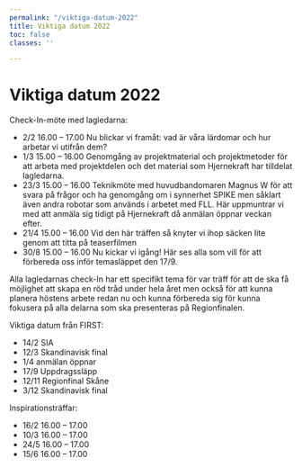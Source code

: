 ```yaml
---
permalink: "/viktiga-datum-2022"
title: Viktiga datum 2022
toc: false
classes: ''

---
```

# Viktiga datum 2022

Check-In-möte med lagledarna:

* 2/2 16.00 – 17.00 Nu blickar vi framåt: vad är våra lärdomar och hur arbetar vi utifrån dem?
* 1/3 15.00 – 16.00 Genomgång av projektmaterial och projektmetoder för att arbeta med projektdelen och det material som Hjernekraft har tilldelat lagledarna.
* 23/3 15.00 – 16.00 Teknikmöte med huvudbandomaren Magnus W för att svara på frågor och ha genomgång om i synnerhet SPIKE men såklart även andra robotar som används i arbetet med FLL. Här uppmuntrar vi med att anmäla sig tidigt på Hjernekraft då anmälan öppnar veckan efter.
* 21/4 15.00 – 16.00 Vid den här träffen så knyter vi ihop säcken lite genom att titta på teaserfilmen
* 30/8 15.00 – 16.00 Nu kickar vi igång! Här ses alla som vill för att förbereda oss inför temasläppet den 17/9.

Alla lagledarnas check-In har ett specifikt tema för var träff för att de ska få möjlighet att skapa en röd tråd under hela året men också för att kunna planera höstens arbete redan nu och kunna förbereda sig för kunna fokusera på alla delarna som ska presenteras på Regionfinalen.

Viktiga datum från FIRST:

* 14/2 SIA
* 12/3 Skandinavisk final
* 1/4 anmälan öppnar
* 17/9 Uppdragssläpp
* 12/11 Regionfinal Skåne
* 3/12 Skandinavisk final

Inspirationsträffar:

* 16/2 16.00 – 17.00
* 10/3 16.00 – 17.00
* 24/5 16.00 – 17.00
* 15/6 16.00 – 17.00